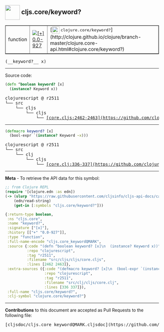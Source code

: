 ## <img width="48px" valign="middle" src="http://i.imgur.com/Hi20huC.png"> cljs.core/keyword?

 <table border="1">
<tr>

<td>function</td>
<td><a href="https://github.com/cljsinfo/cljs-api-docs/tree/0.0-927"><img valign="middle" alt="[+] 0.0-927" src="https://img.shields.io/badge/+-0.0--927-lightgrey.svg"></a> </td>
<td>
[<img height="24px" valign="middle" src="http://i.imgur.com/1GjPKvB.png"> <samp>clojure.core/keyword?</samp>](http://clojure.github.io/clojure/branch-master/clojure.core-api.html#clojure.core/keyword?)
</td>
</tr>
</table>

 <samp>
(__keyword?__ x)<br>
</samp>

---





Source code:

```clj
(defn ^boolean keyword? [x]
  (instance? Keyword x))
```

 <pre>
clojurescript @ r2511
└── src
    └── cljs
        └── cljs
            └── <ins>[core.cljs:2462-2463](https://github.com/clojure/clojurescript/blob/r2511/src/cljs/cljs/core.cljs#L2462-L2463)</ins>
</pre>


---

```clj
(defmacro keyword? [x]
  (bool-expr `(instance? Keyword ~x)))
```

 <pre>
clojurescript @ r2511
└── src
    └── clj
        └── cljs
            └── <ins>[core.clj:336-337](https://github.com/clojure/clojurescript/blob/r2511/src/clj/cljs/core.clj#L336-L337)</ins>
</pre>

---

__Meta__ - To retrieve the API data for this symbol:

```clj
;; from Clojure REPL
(require '[clojure.edn :as edn])
(-> (slurp "https://raw.githubusercontent.com/cljsinfo/cljs-api-docs/catalog/cljs-api.edn")
    (edn/read-string)
    (get-in [:symbols "cljs.core/keyword?"]))
```

```clj
{:return-type boolean,
 :ns "cljs.core",
 :name "keyword?",
 :signature ["[x]"],
 :history [["+" "0.0-927"]],
 :type "function",
 :full-name-encode "cljs.core_keywordQMARK",
 :source {:code "(defn ^boolean keyword? [x]\n  (instance? Keyword x))",
          :repo "clojurescript",
          :tag "r2511",
          :filename "src/cljs/cljs/core.cljs",
          :lines [2462 2463]},
 :extra-sources ({:code "(defmacro keyword? [x]\n  (bool-expr `(instance? Keyword ~x)))",
                  :repo "clojurescript",
                  :tag "r2511",
                  :filename "src/clj/cljs/core.clj",
                  :lines [336 337]}),
 :full-name "cljs.core/keyword?",
 :clj-symbol "clojure.core/keyword?"}

```

---

__Contributions__ to this document are accepted as Pull Requests to the following file:

 <pre>
[cljsdoc/cljs.core_keywordQMARK.cljsdoc](https://github.com/cljsinfo/cljs-api-docs/blob/master/cljsdoc/cljs.core_keywordQMARK.cljsdoc)
</pre>

